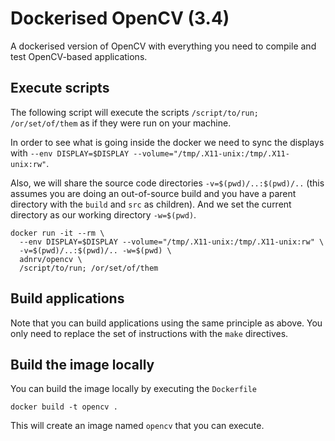 # Dockerised OpenCV (3.4)

A dockerised version of OpenCV with everything you need to compile and test OpenCV-based applications.

## Execute scripts

The following script will execute the scripts `/script/to/run; /or/set/of/them` as if they were run on your machine.

In order to see what is going inside the docker we need to sync the displays with `--env DISPLAY=$DISPLAY --volume="/tmp/.X11-unix:/tmp/.X11-unix:rw"`.

Also, we will share the source code directories `-v=$(pwd)/..:$(pwd)/..` (this assumes you are doing an out-of-source build and you have a parent directory with the `build` and `src` as children). And we set the current directory as our working directory `-w=$(pwd)`.

    docker run -it --rm \
      --env DISPLAY=$DISPLAY --volume="/tmp/.X11-unix:/tmp/.X11-unix:rw" \
      -v=$(pwd)/..:$(pwd)/.. -w=$(pwd) \
      adnrv/opencv \
      /script/to/run; /or/set/of/them

## Build applications

Note that you can build applications using the same principle as above. You only need to replace the set of instructions with the `make` directives.

## Build the image locally 

You can build the image locally by executing the `Dockerfile`

    docker build -t opencv .

This will create an image named `opencv` that you can execute.
